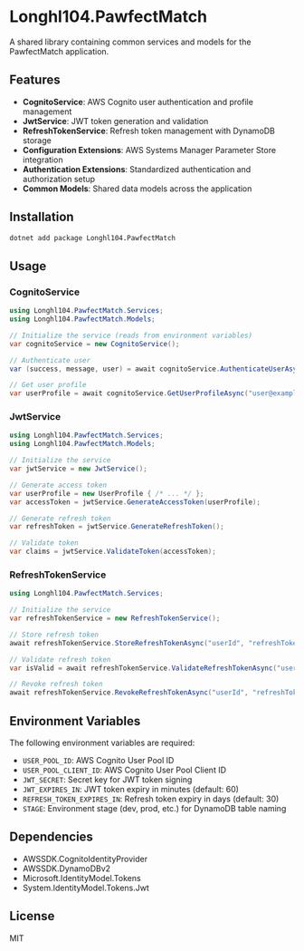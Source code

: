 # Longhl104.PawfectMatch

A shared library containing common services and models for the PawfectMatch application.

## Features

- **CognitoService**: AWS Cognito user authentication and profile management
- **JwtService**: JWT token generation and validation
- **RefreshTokenService**: Refresh token management with DynamoDB storage
- **Configuration Extensions**: AWS Systems Manager Parameter Store integration
- **Authentication Extensions**: Standardized authentication and authorization setup
- **Common Models**: Shared data models across the application

## Installation

```bash
dotnet add package Longhl104.PawfectMatch
```

## Usage

### CognitoService

```csharp
using Longhl104.PawfectMatch.Services;
using Longhl104.PawfectMatch.Models;

// Initialize the service (reads from environment variables)
var cognitoService = new CognitoService();

// Authenticate user
var (success, message, user) = await cognitoService.AuthenticateUserAsync("user@example.com", "password");

// Get user profile
var userProfile = await cognitoService.GetUserProfileAsync("user@example.com");
```

### JwtService

```csharp
using Longhl104.PawfectMatch.Services;
using Longhl104.PawfectMatch.Models;

// Initialize the service
var jwtService = new JwtService();

// Generate access token
var userProfile = new UserProfile { /* ... */ };
var accessToken = jwtService.GenerateAccessToken(userProfile);

// Generate refresh token
var refreshToken = jwtService.GenerateRefreshToken();

// Validate token
var claims = jwtService.ValidateToken(accessToken);
```

### RefreshTokenService

```csharp
using Longhl104.PawfectMatch.Services;

// Initialize the service
var refreshTokenService = new RefreshTokenService();

// Store refresh token
await refreshTokenService.StoreRefreshTokenAsync("userId", "refreshToken", DateTime.UtcNow.AddDays(30));

// Validate refresh token
var isValid = await refreshTokenService.ValidateRefreshTokenAsync("userId", "refreshToken");

// Revoke refresh token
await refreshTokenService.RevokeRefreshTokenAsync("userId", "refreshToken");
```

## Environment Variables

The following environment variables are required:

- `USER_POOL_ID`: AWS Cognito User Pool ID
- `USER_POOL_CLIENT_ID`: AWS Cognito User Pool Client ID
- `JWT_SECRET`: Secret key for JWT token signing
- `JWT_EXPIRES_IN`: JWT token expiry in minutes (default: 60)
- `REFRESH_TOKEN_EXPIRES_IN`: Refresh token expiry in days (default: 30)
- `STAGE`: Environment stage (dev, prod, etc.) for DynamoDB table naming

## Dependencies

- AWSSDK.CognitoIdentityProvider
- AWSSDK.DynamoDBv2
- Microsoft.IdentityModel.Tokens
- System.IdentityModel.Tokens.Jwt

## License

MIT
